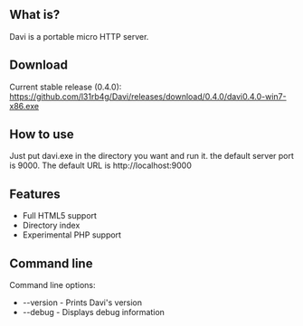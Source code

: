 What is?
-------------------
Davi is a portable micro HTTP server.


Download
-------------------
Current stable release (0.4.0):
https://github.com/l31rb4g/Davi/releases/download/0.4.0/davi0.4.0-win7-x86.exe


How to use
-------------------
Just put davi.exe in the directory you want and run it. the default server port is 9000. The default URL is http://localhost:9000


Features
-------------------
- Full HTML5 support
- Directory index
- Experimental PHP support


Command line
-------------------
Command line options:
- --version - Prints Davi's version
- --debug - Displays debug information
